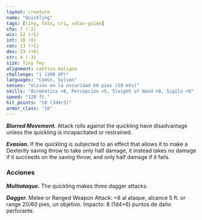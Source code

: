 ```yaml
---
layout: creature
name: "Quickling"
tags: [tiny, fata, cr1, volos-guide]
cha: 7 (-2)
wis: 12 (+1)
int: 10 (0)
con: 13 (+1)
dex: 23 (+6)
str: 4 (-3)
size: Tiny fey
alignment: caótico maligno
challenge: "1 (200 XP)"
languages: "Común, Sylvan"
senses: "Visión en la oscuridad 60 pies (18 mts)"
skills: "Acrobatics +8, Percepción +5, Sleight of Hand +8, Sigilo +8"
speed: "120 ft."
hit_points: "10 (3d4+3)"
armor_class: "16"
---
```


***Blurred Movement.*** Attack rolls against the quickling have disadvantage unless the quickling is incapacitated or restrained.

***Evasion.*** If the quickling is subjected to an effect that allows it to make a Dexterity saving throw to take only half damage, it instead takes no damage if it succeeds on the saving throw, and only half damage if it fails.

### Acciones

***Multiataque.*** The quickling makes three dagger attacks.

***Dagger.*** Melee or Ranged Weapon Attack: +8 al ataque, alcance 5 ft. or range 20/60 pies, un objetivo. Impacto: 8 (1d4+6) puntos de daño perforante.